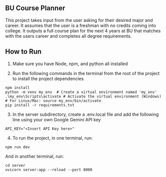 ## BU Course Planner

This project takes input from the user asking for their desired major and career. It assumes that the user is a freshman with no credits coming into college. It outputs a full course plan for the next 4 years at BU that matches with the users career and completes all degree requirements. 

## How to Run

1) Make sure you have Node, npm, and python all installed

2) Run the following commands in the terminal from the root of the project to install the project dependencies
```console
npm install
python -m venv my_env  # Create a virtual environment named 'my_env'
.\my_env\Scripts\activate # Activate the virtual environment (Windows)
# For Linux/Mac: source my_env/bin/activate
pip install -r requirements.txt
```

3) In the server subdirectory, create a .env.local file and add the following line using your own Google Gemini API key
```code
API_KEY="<Insert API Key here>"
```

4) To run the project, in one terminal, run:
```console
npm run dev
```

And in another terminal, run:
```console
cd server
uvicorn server:app --reload --port 8000
```
